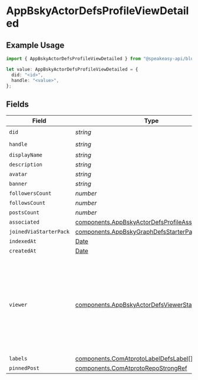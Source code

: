 # AppBskyActorDefsProfileViewDetailed

## Example Usage

```typescript
import { AppBskyActorDefsProfileViewDetailed } from "@speakeasy-api/bluesky/models/components";

let value: AppBskyActorDefsProfileViewDetailed = {
  did: "<id>",
  handle: "<value>",
};
```

## Fields

| Field                                                                                                                           | Type                                                                                                                            | Required                                                                                                                        | Description                                                                                                                     |
| ------------------------------------------------------------------------------------------------------------------------------- | ------------------------------------------------------------------------------------------------------------------------------- | ------------------------------------------------------------------------------------------------------------------------------- | ------------------------------------------------------------------------------------------------------------------------------- |
| `did`                                                                                                                           | *string*                                                                                                                        | :heavy_check_mark:                                                                                                              | N/A                                                                                                                             |
| `handle`                                                                                                                        | *string*                                                                                                                        | :heavy_check_mark:                                                                                                              | N/A                                                                                                                             |
| `displayName`                                                                                                                   | *string*                                                                                                                        | :heavy_minus_sign:                                                                                                              | N/A                                                                                                                             |
| `description`                                                                                                                   | *string*                                                                                                                        | :heavy_minus_sign:                                                                                                              | N/A                                                                                                                             |
| `avatar`                                                                                                                        | *string*                                                                                                                        | :heavy_minus_sign:                                                                                                              | N/A                                                                                                                             |
| `banner`                                                                                                                        | *string*                                                                                                                        | :heavy_minus_sign:                                                                                                              | N/A                                                                                                                             |
| `followersCount`                                                                                                                | *number*                                                                                                                        | :heavy_minus_sign:                                                                                                              | N/A                                                                                                                             |
| `followsCount`                                                                                                                  | *number*                                                                                                                        | :heavy_minus_sign:                                                                                                              | N/A                                                                                                                             |
| `postsCount`                                                                                                                    | *number*                                                                                                                        | :heavy_minus_sign:                                                                                                              | N/A                                                                                                                             |
| `associated`                                                                                                                    | [components.AppBskyActorDefsProfileAssociated](../../models/components/appbskyactordefsprofileassociated.md)                    | :heavy_minus_sign:                                                                                                              | N/A                                                                                                                             |
| `joinedViaStarterPack`                                                                                                          | [components.AppBskyGraphDefsStarterPackViewBasic](../../models/components/appbskygraphdefsstarterpackviewbasic.md)              | :heavy_minus_sign:                                                                                                              | N/A                                                                                                                             |
| `indexedAt`                                                                                                                     | [Date](https://developer.mozilla.org/en-US/docs/Web/JavaScript/Reference/Global_Objects/Date)                                   | :heavy_minus_sign:                                                                                                              | N/A                                                                                                                             |
| `createdAt`                                                                                                                     | [Date](https://developer.mozilla.org/en-US/docs/Web/JavaScript/Reference/Global_Objects/Date)                                   | :heavy_minus_sign:                                                                                                              | N/A                                                                                                                             |
| `viewer`                                                                                                                        | [components.AppBskyActorDefsViewerState](../../models/components/appbskyactordefsviewerstate.md)                                | :heavy_minus_sign:                                                                                                              | Metadata about the requesting account's relationship with the subject account. Only has meaningful content for authed requests. |
| `labels`                                                                                                                        | [components.ComAtprotoLabelDefsLabel](../../models/components/comatprotolabeldefslabel.md)[]                                    | :heavy_minus_sign:                                                                                                              | N/A                                                                                                                             |
| `pinnedPost`                                                                                                                    | [components.ComAtprotoRepoStrongRef](../../models/components/comatprotorepostrongref.md)                                        | :heavy_minus_sign:                                                                                                              | N/A                                                                                                                             |